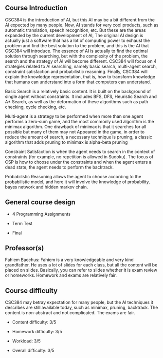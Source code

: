 ## Course Introduction
CSC384 is the introduction of AI, but this AI may be a bit different from the AI expected by many people. Now, AI stands for very cool products, such as automatic translation, speech recognition, etc. But these are the areas expanded by the current development of AI,
The original AI design is actually just a software that has a lot of computing power to exhaust the problem and find the best solution to the problem, and this is the AI that CSC384 will introduce. The essence of AI is actually to find the optimal solution through searching, but with the complexity of the problem, the search and the strategy of AI will become different.
CSC384 will focus on 4 strategies related to AI searching, namely basic search, multi-agent search, constraint satisfaction and probabilistic reasoning. Finally, CSC384 will explain the knowledge representation, that is, how to transform knowledge that humans can understand into a form that computers can understand.

Basic Search is a relatively basic content. It is built on the background of single agent without constraints. It includes BFS, DFS, Heuristic Search and A* Search, as well as the deformation of these algorithms such as path checking, cycle checking, etc.

Multi-agent is a strategy to be performed when more than one agent performs a zero-sum game, and the most commonly used algorithm is the minimax algorithm. One drawback of minimax is that it searches for all possible but many of them may not Appeared in the game,
in order to reduce the amount of search, a necessary technique is pruning, a classic algorithm that adds pruning to minimax is alpha-beta pruning

Constraint Satisfaction is when the agent needs to search in the context of constraints (for example, no repetition is allowed in Sudoku). The focus of CSP is how to choose under the constraints and when the agent enters a dead state, the agent needs to perform the backtrack.

Probabilistic Reasoning allows the agent to choose according to the probabilistic model, and here it will involve the knowledge of probability, bayes network and hidden markov chain.

## General course design
- 4 Programming Assignments

- Term Test

- Final

## Professor(s)
Fahiem Bacchus: Fahiem is a very knowledgeable and very kind grandfather. He uses a lot of slides for each class, but all the content will be placed on slides. Basically, you can refer to slides whether it is exam review or homeworks.  Homework and exams are relatively fair.

## Course difficulty
CSC384 may betray expectation for many people, but the AI techniques it describes are still available today, such as minimax, pruning, backtrack. The content is non-abstract and not complicated.  The exams are fair.

- Content difficulty: 3/5

- Homework difficulty: 3/5

- Workload: 3/5

- Overall difficulty: 3/5